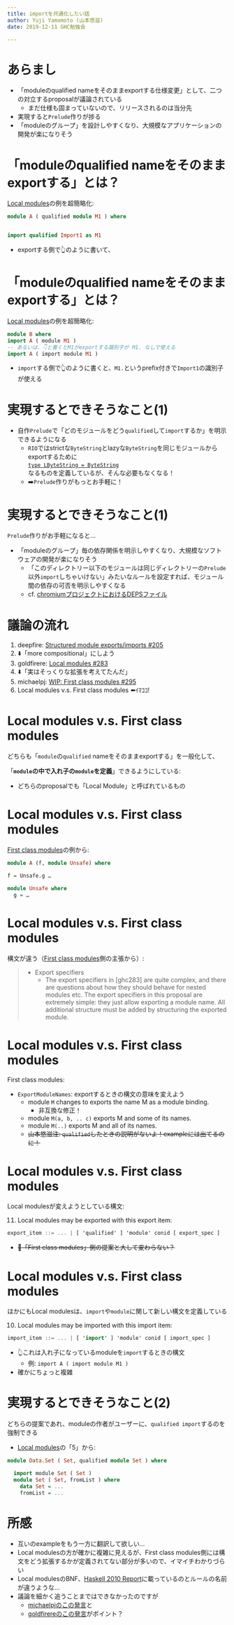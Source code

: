 ```yaml
---
title: importを共通化したい話
author: Yuji Yamamoto (山本悠滋)
date: 2019-12-11 GHC勉強会

---
```


# あらまし

- 「moduleのqualified nameをそのままexportする仕様変更」として、二つの対立するproposalが議論されている
    - まだ仕様も固まっていないので、リリースされるのは当分先
- 実現すると`Prelude`作りが捗る
- 「moduleのグループ」を設計しやすくなり、大規模なアプリケーションの開発が楽になりそう

# 「moduleのqualified nameをそのままexportする」とは？

[Local modules](https://github.com/goldfirere/ghc-proposals/blob/local-modules/proposals/0000-local-modules.rst#3further-examples)の例を超簡略化:

```haskell
module A ( qualified module M1 ) where


import qualified Import1 as M1
```

- exportする側で👆のように書いて、

# 「moduleのqualified nameをそのままexportする」とは？

[Local modules](https://github.com/goldfirere/ghc-proposals/blob/local-modules/proposals/0000-local-modules.rst#3further-examples)の例を超簡略化:

```haskell
module B where
import A ( module M1 )
-- あるいは、👇と書くとM1がexportする識別子が M1. なしで使える
import A ( import module M1 )
```

- `import`する側で👆のように書くと、`M1.`というprefix付きで`Import1`の識別子が使える

# 実現するとできそうなこと(1)

- 自作`Prelude`で「どのモジュールをどう`qualified`して`import`するか」を明示できるようになる
    - `RIO`ではstrictな`ByteString`とlazyな`ByteString`を同じモジュールからexportするために  
      [`type LByteString = ByteString`](http://hackage.haskell.org/package/rio-0.1.12.0/docs/RIO-Prelude-Types.html#t:LByteString)  
      なるものを定義しているが、そんな必要もなくなる！
    - ➡️`Prelude`作りがもっとお手軽に！

# 実現するとできそうなこと(1)

`Prelude`作りがお手軽になると...

- 「moduleのグループ」毎の依存関係を明示しやすくなり、大規模なソフトウェアの開発が楽になりそう
    - 「このディレクトリー以下のモジュールは同じディレクトリーの`Prelude`以外`import`しちゃいけない」みたいなルールを設定すれば、モジュール間の依存の可否を明示しやすくなる
    - cf. [chromiumプロジェクトにおけるDEPSファイル](https://nhiroki.jp/2017/12/01/chromium-sourcecode#%E5%90%84%E3%83%87%E3%82%A3%E3%83%AC%E3%82%AF%E3%83%88%E3%83%AA%E5%86%85%E3%81%AE%E3%83%95%E3%82%A1%E3%82%A4%E3%83%AB%E6%A7%8B%E6%88%90)

# 議論の流れ

1. deepfire: [Structured module exports/imports #205](https://github.com/ghc-proposals/ghc-proposals/pull/205)
1. ⬇️「more compositional」にしよう
1. goldfirere: [Local modules #283](https://github.com/ghc-proposals/ghc-proposals/pull/283)
1. ⬇️「実はそっくりな拡張を考えてたんだ」
1. michaelpj: [WIP: First class modules #295](https://github.com/ghc-proposals/ghc-proposals/pull/295)
1. Local modules v.s. First class modules ⬅️ｲﾏｺｺ!

# Local modules v.s. First class modules

どちらも「`module`の`qualified` nameをそのままexportする」を一般化して、

「**`module`の中で入れ子の`module`を定義**」できるようにしている:

- どちらのproposalでも「Local Module」と呼ばれているもの

# Local modules v.s. First class modules

[First class modules](https://github.com/michaelpj/ghc-proposals/blob/imp/first-class-modules/proposals/0000-first-class-modules.rst#131exporting-small-utility-modules)の例から:

```haskell
module A (f, module Unsafe) where

f = Unsafe.g …

module Unsafe where
  g = …
```

# Local modules v.s. First class modules

構文が違う（[First class modules](https://github.com/michaelpj/ghc-proposals/blob/imp/first-class-modules/proposals/0000-first-class-modules.rst#15alternatives)側の主張から）:

> - Export specifiers
>     - The export specifiers in [ghc283] are quite complex, and there are questions about how they should behave for nested modules etc. The export specifiers in this proposal are extremely simple: they just allow exporting a module name. All additional structure must be added by structuring the exported module.

# Local modules v.s. First class modules

First class modules:

- `ExportModuleNames`: exportするときの構文の意味を変えよう
    - module `M` changes to exports the name M as a module binding.
        - 非互換な修正！
    - module `M(a, b, .. c)` exports M and some of its names.
    - module `M(..)` exports M and all of its names.
    - ~~山本悠滋注: `qualified`したときの説明がないよ！exampleには出てるのに！~~

# Local modules v.s. First class modules

Local modulesが変えようとしている構文:

11. Local modules may be exported with this export item:

```haskell
export_item ::= ... | [ 'qualified' ] 'module' conid [ export_spec ]
```

- ~~🤔「First class modules」側の提案と大して変わらない？~~

# Local modules v.s. First class modules

ほかにもLocal modulesは、`import`や`module`に関して新しい構文を定義している

10. Local modules may be imported with this import item:

```haskell
import_item ::= ... | [ 'import' ] 'module' conid [ import_spec ]
```

- 👆これは入れ子になっているmoduleを`import`するときの構文
    - 例: `import A ( import module M1 )`
- 確かにちょっと複雑

# 実現するとできそうなこと(2)

どちらの提案であれ、moduleの作者がユーザーに、`qualified import`するのを強制できる

- [Local modules](https://github.com/goldfirere/ghc-proposals/blob/local-modules/proposals/0000-local-modules.rst#1motivation)の「5」から:

```haskell
module Data.Set ( Set, qualified module Set ) where

  import module Set ( Set )
  module Set ( Set, fromList ) where
    data Set = ...
    fromList = ...
```

# 所感

- 互いのexampleをもう一方に翻訳して欲しい...
- Local modulesの方が確かに複雑に見えるが、First class modules側には構文をどう拡張するかが定義されてない部分が多いので、イマイチわかりづらい
- Local modulesのBNF、[Haskell 2010 Report](https://www.haskell.org/onlinereport/haskell2010/haskellch5.html#x11-1010005.3)に載っているのとルールの名前が違うような...
- 議論を細かく追うことまではできなかったのですが
    - [michaelpjのこの発言](https://github.com/ghc-proposals/ghc-proposals/pull/283#issuecomment-549783771)と
    - [goldfirereのこの発言](https://github.com/ghc-proposals/ghc-proposals/pull/295#issuecomment-556037564)がポイント？
